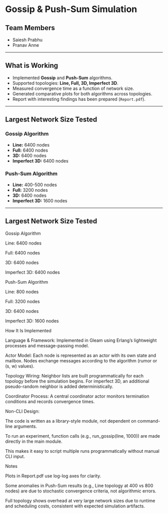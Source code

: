 

# Gossip & Push-Sum Simulation

## Team Members

* Saiesh Prabhu
* Pranav Anne


---

## What is Working

* Implemented **Gossip** and **Push-Sum** algorithms.
* Supported topologies: **Line, Full, 3D, Imperfect 3D**.
* Measured convergence time as a function of network size.
* Generated comparative plots for both algorithms across topologies.
* Report with interesting findings has been prepared (`Report.pdf`).

---

##  Largest Network Size Tested

### Gossip Algorithm

* **Line:** 6400 nodes
* **Full:** 6400 nodes
* **3D:** 6400 nodes
* **Imperfect 3D:** 6400 nodes

### Push-Sum Algorithm

* **Line:** 400-500 nodes
* **Full:** 3200 nodes
* **3D:** 6400 nodes
* **Imperfect 3D:** 1600 nodes

---

##  Largest Network Size Tested
Gossip Algorithm

Line: 6400 nodes

Full: 6400 nodes

3D: 6400 nodes

Imperfect 3D: 6400 nodes

Push-Sum Algorithm

Line: 800 nodes

Full: 3200 nodes

3D: 6400 nodes

Imperfect 3D: 1600 nodes

How It Is Implemented

Language & Framework: Implemented in Gleam using Erlang’s lightweight processes and message-passing model.

Actor Model: Each node is represented as an actor with its own state and mailbox. Nodes exchange messages according to the algorithm (rumor or (s, w) values).

Topology Wiring: Neighbor lists are built programmatically for each topology before the simulation begins. For imperfect 3D, an additional pseudo-random neighbor is added deterministically.

Coordinator Process: A central coordinator actor monitors termination conditions and records convergence times.

Non-CLI Design:

The code is written as a library-style module, not dependent on command-line arguments.

To run an experiment, function calls (e.g., run_gossip(line, 1000)) are made directly in the main module.

This makes it easy to script multiple runs programmatically without manual CLI input.

Notes

Plots in Report.pdf use log-log axes for clarity.

Some anomalies in Push-Sum results (e.g., Line topology at 400 vs 800 nodes) are due to stochastic convergence criteria, not algorithmic errors.

Full topology shows overhead at very large network sizes due to runtime and scheduling costs, consistent with expected simulation artifacts.
